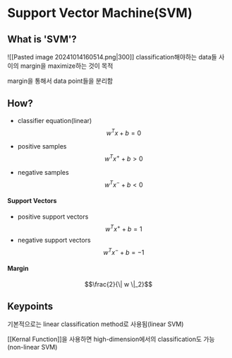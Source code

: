 # Support Vector Machine(SVM)

## What is 'SVM'?

![[Pasted image 20241014160514.png|300]]
classification해야하는 data들 사이의 margin을 maximize하는 것이 목적

margin을 통해서 data point들을 분리함


## How?

- classifier equation(linear)
$$w^Tx+b=0$$

- positive samples
$$w^Tx^++b>0$$
- negative samples
$$w^Tx^-+b<0$$

#### Support Vectors
- positive support vectors
$$w^Tx^++b=1$$
- negative support vectors
$$w^Tx^-+b=-1$$

#### Margin
$$\frac{2}{\| w \|_2}$$

## Keypoints
기본적으로는 linear classification method로 사용됨(linear SVM)

[[Kernal Function]]을 사용하면 high-dimension에서의 classification도 가능(non-linear SVM)

